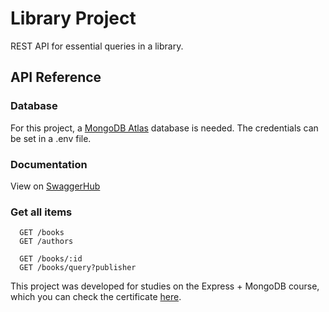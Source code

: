 
# Library Project
REST API for essential queries in a library.
## API Reference

### Database
For this project, a [MongoDB Atlas](https://www.mongodb.com/atlas/database) database is needed.
The credentials can be set in a .env file.

### Documentation
View on [SwaggerHub](https://app.swaggerhub.com/apis-docs/amandassa/LibraryAPI/1.0.0)

### Get all items

```http
  GET /books
  GET /authors
```

```http
  GET /books/:id
  GET /books/query?publisher
```

This project was developed for studies on the Express + MongoDB course, which you can check the certificate [here](https://cursos.alura.com.br/certificate/1ec7986e-a4b6-48a3-af94-0903f3b02bbd).
